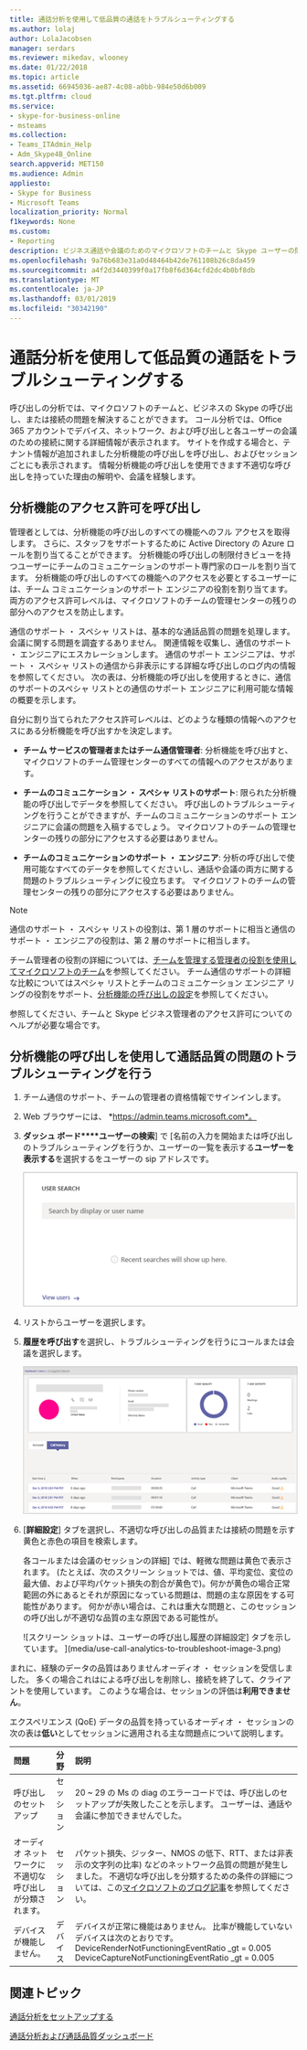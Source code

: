 ```yaml
---
title: 通話分析を使用して低品質の通話をトラブルシューティングする
ms.author: lolaj
author: LolaJacobsen
manager: serdars
ms.reviewer: mikedav, wlooney
ms.date: 01/22/2018
ms.topic: article
ms.assetid: 66945036-ae87-4c08-a0bb-984e50d6b009
ms.tgt.pltfrm: cloud
ms.service:
- skype-for-business-online
- msteams
ms.collection:
- Teams_ITAdmin_Help
- Adm_Skype4B_Online
search.appverid: MET150
ms.audience: Admin
appliesto:
- Skype for Business
- Microsoft Teams
localization_priority: Normal
f1keywords: None
ms.custom:
- Reporting
description: ビジネス通話や会議のためのマイクロソフトのチームと Skype ユーザーの問題のトラブルシューティングを行うには、分析機能の呼び出しの詳細については、デバイス、ネットワーク、および接続を使用します。
ms.openlocfilehash: 9a76b683e31a0d48464b42de761108b26c8da459
ms.sourcegitcommit: a4f2d3440399f0a17fb8f6d364cfd2dc4b0bf8db
ms.translationtype: MT
ms.contentlocale: ja-JP
ms.lasthandoff: 03/01/2019
ms.locfileid: "30342190"
---
```

# <a name="use-call-analytics-to-troubleshoot-poor-call-quality"></a>通話分析を使用して低品質の通話をトラブルシューティングする

呼び出しの分析では、マイクロソフトのチームと、ビジネスの Skype の呼び出し、または接続の問題を解決することができます。 コール分析では、Office 365 アカウントでデバイス、ネットワーク、および呼び出しと各ユーザーの会議のための接続に関する詳細情報が表示されます。 サイトを作成する場合と、テナント情報が追加されました分析機能の呼び出しを呼び出し、およびセッションごとにも表示されます。 情報分析機能の呼び出しを使用できます不適切な呼び出しを持っていた理由の解明や、会議を経験します。 
  
## <a name="call-analytics-permissions"></a>分析機能のアクセス許可を呼び出し

管理者としては、分析機能の呼び出しのすべての機能へのフル アクセスを取得します。 さらに、スタッフをサポートするために Active Directory の Azure ロールを割り当てることができます。 分析機能の呼び出しの制限付きビューを持つユーザーにチームのコミュニケーションのサポート専門家のロールを割り当てます。 分析機能の呼び出しのすべての機能へのアクセスを必要とするユーザーには、チーム コミュニケーションのサポート エンジニアの役割を割り当てます。 両方のアクセス許可レベルは、マイクロソフトのチームの管理センターの残りの部分へのアクセスを防止します。

通信のサポート ・ スペシャ リストは、基本的な通話品質の問題を処理します。 会議に関する問題を調査するありません。 関連情報を収集し、通信のサポート ・ エンジニアにエスカレーションします。 通信のサポート エンジニアは、サポート ・ スペシャ リストの通信から非表示にする詳細な呼び出しのログ内の情報を参照してください。 次の表は、分析機能の呼び出しを使用するときに、通信のサポートのスペシャ リストとの通信のサポート エンジニアに利用可能な情報の概要を示します。

自分に割り当てられたアクセス許可レベルは、どのような種類の情報へのアクセスにある分析機能を呼び出すかを決定します。
  
- **チーム サービスの管理者またはチーム通信管理者**: 分析機能を呼び出すと、マイクロソフトのチーム管理センターのすべての情報へのアクセスがあります。
    
- **チームのコミュニケーション ・ スペシャ リストのサポート**: 限られた分析機能の呼び出しでデータを参照してください。 呼び出しのトラブルシューティングを行うことができますが、チームのコミュニケーションのサポート エンジニアに会議の問題を入稿するでしょう。 マイクロソフトのチームの管理センターの残りの部分にアクセスする必要はありません。
    
- **チームのコミュニケーションのサポート ・ エンジニア**: 分析の呼び出しで使用可能なすべてのデータを参照してくださいし、通話や会議の両方に関する問題のトラブルシューティングに役立ちます。 マイクロソフトのチームの管理センターの残りの部分にアクセスする必要はありません。
    
> [!NOTE]
> 通信のサポート ・ スペシャ リストの役割は、第 1 層のサポートに相当と通信のサポート ・ エンジニアの役割は、第 2 層のサポートに相当します。

チーム管理者の役割の詳細については、[チームを管理する管理者の役割を使用してマイクロソフトのチーム](using-admin-roles.md)を参照してください。 チーム通信のサポートの詳細な比較についてはスペシャ リストとチームのコミュニケーション エンジニア リングの役割をサポート、[分析機能の呼び出しの設定](set-up-call-analytics.md#set-call-analytics-permissions)を参照してください。 
  
参照してください、チームと Skype ビジネス管理者のアクセス許可についてのヘルプが必要な場合です。
  
## <a name="troubleshoot-call-quality-problems-using-call-analytics"></a>分析機能の呼び出しを使用して通話品質の問題のトラブルシューティングを行う

1. チーム通信のサポート、チームの管理者の資格情報でサインインします。

2. Web ブラウザーには、 *https://admin.teams.microsoft.com*。
    
3. **ダッシュ ボード****ユーザーの検索**] で [名前の入力を開始または呼び出しのトラブルシューティングを行うか、ユーザーの一覧を表示する**ユーザーを表示する**を選択するをユーザーの sip アドレスです。
    
    ![マイクロソフトのチームの管理センターでの分析機能の呼び出しのユーザーの検索ボックスのスクリーン ショットです。](media/use-call-analytics-to-troubleshoot-image-1.png)
  
4. リストからユーザーを選択します。

5. **履歴を呼び出す**を選択し、トラブルシューティングを行うにコールまたは会議を選択します。
    
    ![スクリーン ショットは、ユーザーの [呼び出し履歴] ページを示しています。](media/use-call-analytics-to-troubleshoot-image-2.png)
  
6. [**詳細設定**] タブを選択し、不適切な呼び出しの品質または接続の問題を示す黄色と赤色の項目を検索します。
    
    各コールまたは会議のセッションの詳細] では、軽微な問題は黄色で表示されます。 (たとえば、次のスクリーン ショットでは、値、平均変位、変位の最大値、および平均パケット損失の割合が黄色で)。何かが黄色の場合正常範囲の外にあるとそれが原因になっている問題は、問題の主な原因をする可能性があります。 何かが赤い場合は、これは重大な問題と、このセッションの呼び出しが不適切な品質の主な原因である可能性が。 
    
    ![スクリーン ショットは、ユーザーの呼び出し履歴の詳細設定] タブを示しています。 ](media/use-call-analytics-to-troubleshoot-image-3.png)
  
まれに、経験のデータの品質はありませんオーディオ ・ セッションを受信しました。 多くの場合これはによる呼び出しを削除し、接続を終了して、クライアントを使用しています。 このような場合は、セッションの評価は**利用できません**。
  
エクスペリエンス (QoE) データの品質を持っているオーディオ ・ セッションの次の表は**低い**としてセッションに適用される主な問題点について説明します。
  
|**問題**|**分野**|**説明**|
|:-----|:-----|:-----|
|呼び出しのセットアップ  <br/> |セッション  <br/> |20 ~ 29 の Ms の diag のエラーコードでは、呼び出しのセットアップが失敗したことを示します。 ユーザーは、通話や会議に参加できませんでした。  <br/> |
|オーディオ ネットワークに不適切な呼び出しが分類されます。  <br/> |セッション  <br/> |パケット損失、ジッター、NMOS の低下、RTT、または非表示の文字列の比率) などのネットワーク品質の問題が発生しました。 不適切な呼び出しを分類するための条件の詳細については、この[マイクロソフトのブログ記事](https://go.microsoft.com/fwlink/p/?linkid=852133)を参照してください。  <br/> |
|デバイスが機能しません。  <br/> |デバイス  <br/> | デバイスが正常に機能はありません。 比率が機能していないデバイスは次のとおりです。 <br/>  DeviceRenderNotFunctioningEventRatio _gt = 0.005 <br/>  DeviceCaptureNotFunctioningEventRatio _gt = 0.005 <br/> |
   
## <a name="related-topics"></a>関連トピック
[通話分析をセットアップする](set-up-call-analytics.md)

[通話分析および通話品質ダッシュボード](difference-between-call-analytics-and-call-quality-dashboard.md)

  
 
